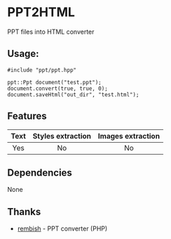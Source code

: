 # PPT2HTML

PPT files into HTML сonverter

## Usage:
```
#include "ppt/ppt.hpp"

ppt::Ppt document("test.ppt");
document.convert(true, true, 0);
document.saveHtml("out_dir", "test.html");
```

## Features
| Text | Styles extraction | Images extraction |
| :---:|       :---:       |       :---:       |
| Yes  | No                | No                |

## Dependencies
None

## Thanks
- [rembish](https://github.com/rembish/TextAtAnyCost) - PPT converter (PHP)
